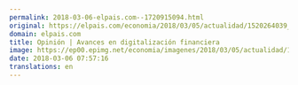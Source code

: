 ```yaml
---
permalink: 2018-03-06-elpais.com--1720915094.html
original: https://elpais.com/economia/2018/03/05/actualidad/1520264039_700428.html#?ref=rss&format=simple&link=link
domain: elpais.com
title: Opinión | Avances en digitalización financiera
image: https://ep00.epimg.net/economia/imagenes/2018/03/05/actualidad/1520264039_700428_1520264761_rrss_normal.jpg
date: 2018-03-06 07:57:16
translations: en
---
```


